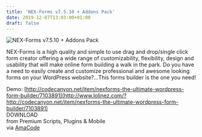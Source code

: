 ```yaml
---
title: 'NEX-Forms v7.5.10 + Addons Pack'
date: 2019-12-07T13:03:00+01:00
draft: false
---
```


![NEX-Forms v7.5.10 + Addons Pack](http://www.codelist.cc/uploads/posts/2018-03/1522472724_nexforms.png "NEX-Forms v7.5.10 + Addons Pack")  
  
NEX-Forms is a high quality and simple to use drag and drop/single click form creator offering a wide range of customizability, flexibility, design and usability that will make online form building a walk in the park. Do you have a need to easily create and customize professional and awesome looking forms on your WordPress website?...This forms builder is the one you need!  
  
Demo: [http://codecanyon.net/item/nexforms-the-ultimate-wordpress-form-builder/7103891](http://www.lolinez.com/?http://codecanyon.net/item/nexforms-the-ultimate-wordpress-form-builder/7103891)  
DOWNLOAD  
from Premium Scripts, Plugins & Mobile  
via [AmaCode](https://amazcode.ooo)